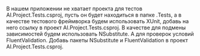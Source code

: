 ﻿В нашем приложении не хватает проекта для тестов AI.Project.Tests.csproj, пусть он будет находиться в папке .Tests, 
а в качестве тестового фреймворка будем использовать XUnit, добавь на него ссылку в проект AI.Project.Tests.csproj. 
В качестве для подмены зависимостей будем использовать NSubstitute. А для проверок условий FluentValidation. 
Добавь пакеты NSubstitute и FluentValidation в проект AI.Project.Tests.csproj.


